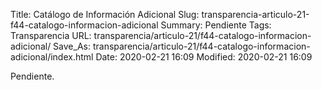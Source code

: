 Title: Catálogo de Información Adicional
Slug: transparencia-articulo-21-f44-catalogo-informacion-adicional
Summary: Pendiente
Tags: Transparencia
URL: transparencia/articulo-21/f44-catalogo-informacion-adicional/
Save_As: transparencia/articulo-21/f44-catalogo-informacion-adicional/index.html
Date: 2020-02-21 16:09
Modified: 2020-02-21 16:09


Pendiente.
